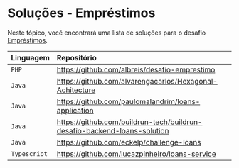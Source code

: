 # Soluções - Empréstimos

Neste tópico, você encontrará uma lista de soluções para o desafio [Empréstimos](PROBLEM.md).

| Linguagem    | Repositório                                              |
|:-------------|:---------------------------------------------------------|
| `PHP`        | https://github.com/albreis/desafio-emprestimo            |
| `Java`       | https://github.com/alvarengacarlos/Hexagonal-Achitecture |
| `Java`       | https://github.com/paulomalandrim/loans-application      |
| `Java`       | https://github.com/buildrun-tech/buildrun-desafio-backend-loans-solution |
| `Java`       | https://github.com/eckelp/challenge-loans |
| `Typescript` | https://github.com/lucazpinheiro/loans-service           |
